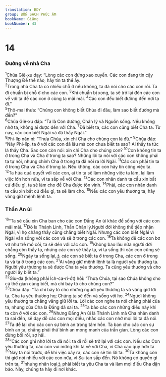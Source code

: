 ```yaml
---
translation: BDY
group: BỐN SÁCH PHÚC ÂM
bookName: Giăng 
bookNumber: 43
---
```


<div class="title"><h1>14</h1><h3>Đường về nhà Cha</h3></div>
<span class="verse gi_14_1"><sup>1</sup>Chúa Giê-xu dạy: “Lòng các con đừng xao xuyến. Các con đang tin cậy Thượng Đế thể nào, hãy tin ta thể ấy.<br/></span>
<span class="verse gi_14_2"><sup>2</sup>Trong nhà Cha ta có nhiều chỗ ở nếu không, ta đã nói cho các con rồi. Ta đi chuẩn bị chỗ ở cho các con. </span>
<span class="verse gi_14_3"><sup>3</sup>Khi chuẩn bị xong, ta sẽ trở lại đón các con về với ta để các con ở cùng ta mãi mãi. </span>
<span class="verse gi_14_4"><sup>4</sup>Các con đều biết đường đến nơi ta đi.&#34;<br/></span>
<span class="verse gi_14_5"><sup>5</sup>Thô-mai thưa: “Chúng con không biết Chúa đi đâu, làm sao biết đường mà đến?&#34;<br/></span>
<span class="verse gi_14_6"><sup>6</sup>Chúa Giê-xu đáp: “Ta là Con đường, Chân lý và Nguồn sống. Nếu không nhờ ta, không ai được đến với Cha. </span>
<span class="verse gi_14_7"><sup>7</sup>Đã biết ta, các con cũng biết Cha ta. Từ nay, các con biết Ngài và đã thấy Ngài.”<br/></span>
<span class="verse gi_14_8"><sup>8</sup>Phi-líp năn nỉ: “Thưa Chúa, xin chỉ Cha cho chúng con là đủ.” </span>
<span class="verse gi_14_9"><sup>9</sup>Chúa đáp: “Này Phi-líp, ta ở với các con đã lâu mà con chưa biết ta sao? Ai thấy ta tức là thấy Cha. Sao con còn nói: xin chỉ Cha cho chúng con? </span>
<span class="verse gi_14_10"><sup>10</sup>Con không tin ta ở trong Cha và Cha ở trong ta sao? Những lởi ta nói với các con không phải ta tự nói, nhưng chính Cha ở trong ta đã nói ra lời Ngài. </span>
<span class="verse gi_14_11"><sup>11</sup>Các con phải tin ta ở trong Cha và Cha ở trong ta. Nếu không, các con hãy tin công việc ta. </span>
<span class="verse gi_14_12"><sup>12</sup>Ta hứa quả quyết với các con, ai tin ta sẽ làm những việc ta làm, lại làm việc lớn hơn nữa, vì ta sắp về với Cha. </span>
<span class="verse gi_14_13"><sup>13</sup>Các con nhân danh ta cầu xin bất cứ điều gì, ta sẽ làm cho để Cha được tôn vinh. </span>
<span class="verse gi_14_14"><sup>14</sup>Phải, các con nhân danh ta cầu xin bất cứ điều gì, ta sẽ làm cho. </span>
<span class="verse gi_14_15"><sup>15</sup>Nếu các con yêu thương ta, hãy vâng giữ mệnh lệnh ta.<br/></span>
<div class="title"><h3>Thần An ủi</h3></div>
<span class="verse gi_14_16"><sup>16</sup>“Ta sẽ cầu xin Cha ban cho các con Đấng An ủi khác để sống với các con mãi mãi. </span>
<span class="verse gi_14_17"><sup>17</sup>Đó là Thánh Linh, Thần Chân lý.Người đời không thể tiếp nhận Ngài, vì họ chẳng thấy cũng chẳng biết Ngài. Nhưng các con biết Ngài vì Ngài vẫn sống với các con và sẽ ở trong các con. </span>
<span class="verse gi_14_18"><sup>18</sup>Ta không để các con bơ vơ như trẻ mồ côi, ta sẽ đến với các con. </span>
<span class="verse gi_14_19"><sup>19</sup>Không bao lâu nữa người đời chẳng còn thấy ta, nhưng các con sẽ thấy ta, vì ta sống thì các con cũng sẽ sống. </span>
<span class="verse gi_14_20"><sup>20</sup>Ngày ta sống lại,<a href="#" data-toggle="tooltip" data-placement="bottom" title="Nt thế gian">⚓</a> các con sẽ biết ta ở trong Cha, các con ở trong ta và ta ở trong các con. </span>
<span class="verse gi_14_21"><sup>21</sup>Ai vâng giữ mệnh lệnh ta là người yêu thương ta. Người yêu thương ta sẽ được Cha ta yêu thương. Ta cũng yêu thương và cho người ấy biết ta.”<br/></span>
<span class="verse gi_14_22"><sup>22</sup>Giu-đa (không phải Ích-ca-ri-ốt) hỏi: “Thưa Chúa, tại sao Chúa không cho cả thế gian củng biết, mà chỉ bày tỏ cho chúng con?”<br/></span>
<span class="verse gi_14_23"><sup>23</sup>Chúa đáp: “Ta chỉ bày tỏ cho những người yêu thương ta và vâng giữ lời ta. Cha ta yêu thương họ; Chúng ta sẽ đến và sống với họ. </span>
<span class="verse gi_14_24"><sup>24</sup>Người không yêu thương ta chẳng vâng giữ lời ta. Lời các con nghe ta nói chẳng phải của ta, nhưng của Cha là Đấng đã sai ta. </span>
<span class="verse gi_14_25"><sup>25</sup>Ta bảo các con những điều này khi ta còn ở với các con. </span>
<span class="verse gi_14_26"><sup>26</sup>Nhưng Đấng An ủi là Thánh Linh mà Cha nhân danh ta sai đến, sẽ dạy dỗ các con mọi điều, nhắc các con nhớ mọi lời ta đã nói. </span>
<span class="verse gi_14_27"><sup>27</sup>Ta để lại cho các con sự bình an trong tâm hồn. Ta ban cho các con sự bình an ta, chẳng phải thứ bình an mong manh của trần gian. Lòng các con đừng bối rối, sợ hãi.<br/></span>
<span class="verse gi_14_28"><sup>28</sup>“Các con ghi nhớ lời ta đã nói: ta đi rồi sẽ trở lại với các con. Nếu các Con yêu thương ta, các con vui mừng khi ta về với Cha, vì Cha cao quý hơn ta. </span>
<span class="verse gi_14_29"><sup>29</sup>Nay ta nói trước, để khi việc xảy ra, các con sẽ tin lời ta. </span>
<span class="verse gi_14_30"><sup>30</sup>Ta không còn thì giờ nói nhiều với các con nữa, vì Sa-tan sắp đến. Nó không có quyền gì trên ta,</span>
<span class="verse gi_14_31"><sup>31</sup>nhưng nhân loại<a href="#" data-toggle="tooltip" data-placement="bottom" title="Nt ngày ấy">⚓</a> phải biết ta yêu Cha ta và làm mọi điều Cha dặn bảo. Này, chúng ta hãy đi nơi khác.</span>
